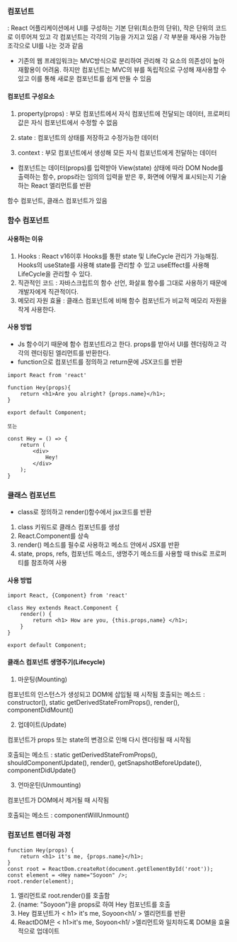 ### 컴포넌트

: React 어플리케이션에서 UI를 구성하는 기본 단위(최소한의 단위), 작은 단위의 코드로 이루어져 있고 각 컴포넌트는 각각의 기능을 가지고 있음 / 각 부분을 재사용 가능한 조각으로 UI를 나눈 것과 같음

- 기존의 웹 프레임워크는 MVC방식으로 분리하여 관리해 각 요소의 의존성이 높아 재활용이 어려움. 하지만 컴포넌트는 MVC의 뷰를 독립적으로 구성해 재사용할 수 있고 이를 통해 새로운 컴포넌트를 쉽게 만들 수 있음

#### 컴포넌트 구성요소

1. property(props)
   : 부모 컴포넌트에서 자식 컴포넌트에 전달되는 데이터, 프로퍼티 값은 자식 컴포넌트에서 수정할 수 없음

2. state
   : 컴포넌트의 상태를 저장하고 수정가능한 데이터

3. context
   : 부모 컴포넌트에서 생성해 모든 자식 컴포넌트에게 전달하는 데이터

- 컴포넌트는 데이터(props)를 입력받아 View(state) 상태에 따라 DOM Node를 출력하는 함수, props라는 임의의 입력을 받은 후, 화면에 어떻게 표시되는지 기술하는 React 엘리먼트를 반환

함수 컴포넌트, 클래스 컴포넌트가 있음

### 함수 컴포넌트

#### 사용하는 이유

1. Hooks : React v16이후 Hooks를 통한 state 및 LifeCycle 관리가 가능해짐. Hooks의 useState를 사용해 state를 관리할 수 있고 useEffect를 사용해 LifeCycle을 관리할 수 있다.
2. 직관적인 코드 : 자바스크립트의 함수 선언, 화살표 함수를 그대로 사용하기 때문에 개발자에게 직관적이다.
3. 메모리 자원 효율 : 클래스 컴포넌트에 비해 함수 컴포넌트가 비교적 메모리 자원을 작게 사용한다.

#### 사용 방법

- Js 함수이기 때문에 함수 컴포넌트라고 한다. props를 받아서 UI를 렌더링하고 각각의 렌더링된 엘리먼트를 반환한다.
- function으로 컴포넌트를 정의하고 return문에 JSX코드를 반환

```
import React from 'react'

function Hey(props){
	return <h1>Are you alright? {props.name}</h1>;
}

export default Component;

또는

const Hey = () => {
	return (
    	<div>
        	Hey!
        </div>
    );
}
```

### 클래스 컴포넌트

- class로 정의하고 render()함수에서 jsx코드를 반환

1. class 키워드로 클래스 컴포넌트를 생성
2. React.Component를 상속
3. render() 메소드를 필수로 사용하고 메소드 안에서 JSX를 반환
4. state, props, refs, 컴포넌트 메소드, 생명주기 메소드를 사용할 때 this로 프로퍼티를 참조하여 사용

#### 사용 방법

```
import React, {Component} from 'react'

class Hey extends React.Component {
	render() {
    	return <h1> How are you, {this.props,name} </h1>;
    }
}

export default Component;
```

#### 클래스 컴포넌트 생명주기(Lifecycle)

1. 마운팅(Mounting)

컴포넌트의 인스턴스가 생성되고 DOM에 삽입될 때 시작됨
호출되는 메소드 : constructor(), static getDerivedStateFromProps(), render(), componentDidMount()

2. 업데이트(Update)

컴포넌트가 props 또는 state의 변경으로 인해 다시 렌더링될 때 시작됨

호출되는 메소드 : static getDerivedStateFromProps(), shouldComponentUpdate(), render(), getSnapshotBeforeUpdate(), componentDidUpdate()

3. 언마운틴(Unmounting)

컴포넌트가 DOM에서 제거될 때 시작됨

호출되는 메소드 : componentWillUnmount()

### 컴포넌트 렌더링 과정

```
function Hey(props) {
	return <h1> it's me, {props.name}</h1>;
}
const root = ReactDom.createRot(document.getElementById('root'));
const element = <Hey name="Soyoon" />;
root.render(element);
```

1. <Hey name = "Soyoon" /> 엘리먼트로 root.render()를 호출함
2. {name: "Soyoon"}을 props로 하여 Hey 컴포넌트를 호출
3. Hey 컴포넌트가 < h1> it's me, Soyoon<h1/ > 엘리먼트를 반환
4. ReactDOM은 < h1>it's me, Soyoon<h1/ >엘리먼트와 일치하도록 DOM을 효율적으로 업데이트
